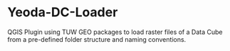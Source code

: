 # Yeoda-DC-Loader
QGIS Plugin using TUW GEO packages to load raster files of a Data Cube from a pre-defined folder structure and naming conventions.
